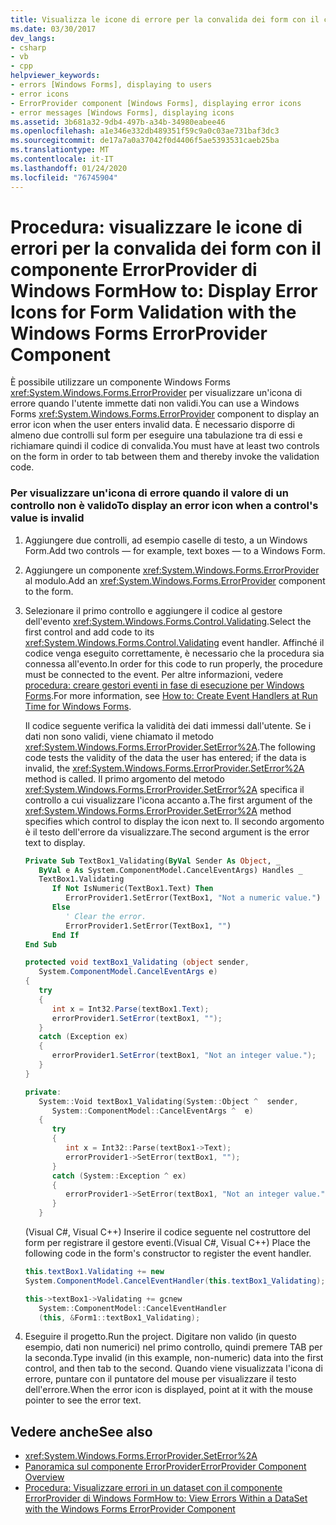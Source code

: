 ```yaml
---
title: Visualizza le icone di errore per la convalida dei form con il componente ErrorProvider
ms.date: 03/30/2017
dev_langs:
- csharp
- vb
- cpp
helpviewer_keywords:
- errors [Windows Forms], displaying to users
- error icons
- ErrorProvider component [Windows Forms], displaying error icons
- error messages [Windows Forms], displaying icons
ms.assetid: 3b681a32-9db4-497b-a34b-34980eabee46
ms.openlocfilehash: a1e346e332db489351f59c9a0c03ae731baf3dc3
ms.sourcegitcommit: de17a7a0a37042f0d4406f5ae5393531caeb25ba
ms.translationtype: MT
ms.contentlocale: it-IT
ms.lasthandoff: 01/24/2020
ms.locfileid: "76745904"
---
```

# <a name="how-to-display-error-icons-for-form-validation-with-the-windows-forms-errorprovider-component"></a><span data-ttu-id="80986-102">Procedura: visualizzare le icone di errori per la convalida dei form con il componente ErrorProvider di Windows Form</span><span class="sxs-lookup"><span data-stu-id="80986-102">How to: Display Error Icons for Form Validation with the Windows Forms ErrorProvider Component</span></span>
<span data-ttu-id="80986-103">È possibile utilizzare un componente Windows Forms <xref:System.Windows.Forms.ErrorProvider> per visualizzare un'icona di errore quando l'utente immette dati non validi.</span><span class="sxs-lookup"><span data-stu-id="80986-103">You can use a Windows Forms <xref:System.Windows.Forms.ErrorProvider> component to display an error icon when the user enters invalid data.</span></span> <span data-ttu-id="80986-104">È necessario disporre di almeno due controlli sul form per eseguire una tabulazione tra di essi e richiamare quindi il codice di convalida.</span><span class="sxs-lookup"><span data-stu-id="80986-104">You must have at least two controls on the form in order to tab between them and thereby invoke the validation code.</span></span>  
  
### <a name="to-display-an-error-icon-when-a-controls-value-is-invalid"></a><span data-ttu-id="80986-105">Per visualizzare un'icona di errore quando il valore di un controllo non è valido</span><span class="sxs-lookup"><span data-stu-id="80986-105">To display an error icon when a control's value is invalid</span></span>  
  
1. <span data-ttu-id="80986-106">Aggiungere due controlli, ad esempio caselle di testo, a un Windows Form.</span><span class="sxs-lookup"><span data-stu-id="80986-106">Add two controls — for example, text boxes — to a Windows Form.</span></span>  
  
2. <span data-ttu-id="80986-107">Aggiungere un componente <xref:System.Windows.Forms.ErrorProvider> al modulo.</span><span class="sxs-lookup"><span data-stu-id="80986-107">Add an <xref:System.Windows.Forms.ErrorProvider> component to the form.</span></span>  
  
3. <span data-ttu-id="80986-108">Selezionare il primo controllo e aggiungere il codice al gestore dell'evento <xref:System.Windows.Forms.Control.Validating>.</span><span class="sxs-lookup"><span data-stu-id="80986-108">Select the first control and add code to its <xref:System.Windows.Forms.Control.Validating> event handler.</span></span> <span data-ttu-id="80986-109">Affinché il codice venga eseguito correttamente, è necessario che la procedura sia connessa all'evento.</span><span class="sxs-lookup"><span data-stu-id="80986-109">In order for this code to run properly, the procedure must be connected to the event.</span></span> <span data-ttu-id="80986-110">Per altre informazioni, vedere [procedura: creare gestori eventi in fase di esecuzione per Windows Forms](../how-to-create-event-handlers-at-run-time-for-windows-forms.md).</span><span class="sxs-lookup"><span data-stu-id="80986-110">For more information, see [How to: Create Event Handlers at Run Time for Windows Forms](../how-to-create-event-handlers-at-run-time-for-windows-forms.md).</span></span>  
  
     <span data-ttu-id="80986-111">Il codice seguente verifica la validità dei dati immessi dall'utente. Se i dati non sono validi, viene chiamato il metodo <xref:System.Windows.Forms.ErrorProvider.SetError%2A>.</span><span class="sxs-lookup"><span data-stu-id="80986-111">The following code tests the validity of the data the user has entered; if the data is invalid, the <xref:System.Windows.Forms.ErrorProvider.SetError%2A> method is called.</span></span> <span data-ttu-id="80986-112">Il primo argomento del metodo <xref:System.Windows.Forms.ErrorProvider.SetError%2A> specifica il controllo a cui visualizzare l'icona accanto a.</span><span class="sxs-lookup"><span data-stu-id="80986-112">The first argument of the <xref:System.Windows.Forms.ErrorProvider.SetError%2A> method specifies which control to display the icon next to.</span></span> <span data-ttu-id="80986-113">Il secondo argomento è il testo dell'errore da visualizzare.</span><span class="sxs-lookup"><span data-stu-id="80986-113">The second argument is the error text to display.</span></span>  
  
    ```vb  
    Private Sub TextBox1_Validating(ByVal Sender As Object, _  
       ByVal e As System.ComponentModel.CancelEventArgs) Handles _  
       TextBox1.Validating  
          If Not IsNumeric(TextBox1.Text) Then  
             ErrorProvider1.SetError(TextBox1, "Not a numeric value.")  
          Else  
             ' Clear the error.  
             ErrorProvider1.SetError(TextBox1, "")  
          End If  
    End Sub  
    ```  
  
    ```csharp  
    protected void textBox1_Validating (object sender,  
       System.ComponentModel.CancelEventArgs e)  
    {  
       try  
       {  
          int x = Int32.Parse(textBox1.Text);  
          errorProvider1.SetError(textBox1, "");  
       }  
       catch (Exception ex)  
       {  
          errorProvider1.SetError(textBox1, "Not an integer value.");  
       }  
    }  
    ```  
  
    ```cpp  
    private:  
       System::Void textBox1_Validating(System::Object ^  sender,  
          System::ComponentModel::CancelEventArgs ^  e)  
       {  
          try  
          {  
             int x = Int32::Parse(textBox1->Text);  
             errorProvider1->SetError(textBox1, "");  
          }  
          catch (System::Exception ^ ex)  
          {  
             errorProvider1->SetError(textBox1, "Not an integer value.");  
          }  
       }  
    ```  
  
     <span data-ttu-id="80986-114">(Visual C#, Visual C++) Inserire il codice seguente nel costruttore del form per registrare il gestore eventi.</span><span class="sxs-lookup"><span data-stu-id="80986-114">(Visual C#, Visual C++) Place the following code in the form's constructor to register the event handler.</span></span>  
  
    ```csharp  
    this.textBox1.Validating += new  
    System.ComponentModel.CancelEventHandler(this.textBox1_Validating);  
    ```  
  
    ```cpp  
    this->textBox1->Validating += gcnew  
       System::ComponentModel::CancelEventHandler  
       (this, &Form1::textBox1_Validating);  
    ```  
  
4. <span data-ttu-id="80986-115">Eseguire il progetto.</span><span class="sxs-lookup"><span data-stu-id="80986-115">Run the project.</span></span> <span data-ttu-id="80986-116">Digitare non valido (in questo esempio, dati non numerici) nel primo controllo, quindi premere TAB per la seconda.</span><span class="sxs-lookup"><span data-stu-id="80986-116">Type invalid (in this example, non-numeric) data into the first control, and then tab to the second.</span></span> <span data-ttu-id="80986-117">Quando viene visualizzata l'icona di errore, puntare con il puntatore del mouse per visualizzare il testo dell'errore.</span><span class="sxs-lookup"><span data-stu-id="80986-117">When the error icon is displayed, point at it with the mouse pointer to see the error text.</span></span>  
  
## <a name="see-also"></a><span data-ttu-id="80986-118">Vedere anche</span><span class="sxs-lookup"><span data-stu-id="80986-118">See also</span></span>

- <xref:System.Windows.Forms.ErrorProvider.SetError%2A>
- [<span data-ttu-id="80986-119">Panoramica sul componente ErrorProvider</span><span class="sxs-lookup"><span data-stu-id="80986-119">ErrorProvider Component Overview</span></span>](errorprovider-component-overview-windows-forms.md)
- [<span data-ttu-id="80986-120">Procedura: Visualizzare errori in un dataset con il componente ErrorProvider di Windows Form</span><span class="sxs-lookup"><span data-stu-id="80986-120">How to: View Errors Within a DataSet with the Windows Forms ErrorProvider Component</span></span>](view-errors-within-a-dataset-with-wf-errorprovider-component.md)
